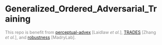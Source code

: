 # Generalized_Ordered_Adversarial_Training



<span style="color:#888;">This repo is benefit from [perceptual-advex](https://github.com/cassidylaidlaw/perceptual-advex/) 
[Laidlaw *et al.*], [TRADES](https://github.com/yaodongyu/TRADES) [Zhang *et al.*], 
and [robustness](https://github.com/MadryLab/robustness) [MadryLab].</span>


 

